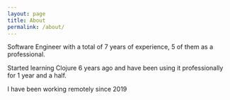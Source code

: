 ```yaml
---
layout: page
title: About
permalink: /about/
---
```


Software Engineer with a total of 7 years of experience, 5 of them as a professional. 

Started learning Clojure 6 years ago and have been using it professionally for 1 year and a half. 

I have been working remotely since 2019

